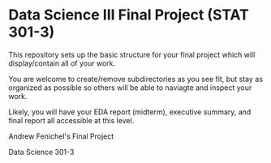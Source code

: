 # Data Science III Final Project (STAT 301-3)

This repository sets up the basic structure for your final project which will display/contain all of your work.

You are welcome to create/remove subdirectories as you see fit, but stay as organized as possible so others will be able to naviagte and inspect your work.

Likely, you will have your EDA report (midterm), executive summary, and final report all accessible at this level.

Andrew Fenichel's Final Project

Data Science 301-3